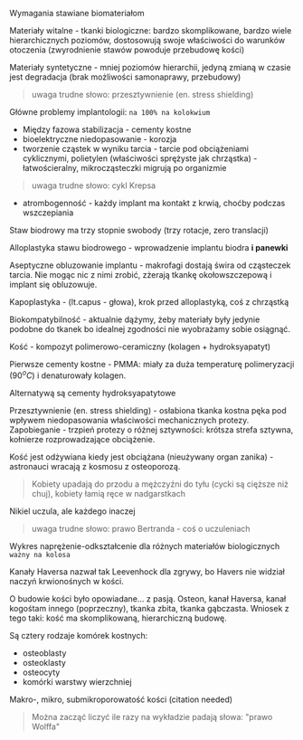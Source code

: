 Wymagania stawiane biomateriałom

Materiały witalne - tkanki biologiczne: bardzo skomplikowane, bardzo wiele hierarchicznych poziomów, dostosowują swoje właściwości do warunków otoczenia (zwyrodnienie stawów powoduje przebudowę kości)

Materiały syntetyczne - mniej poziomów hierarchii, jedyną zmianą w czasie jest degradacja (brak możliwości samonaprawy, przebudowy)

> uwaga trudne słowo: przesztywnienie (en. stress shielding)

Główne problemy implantologii: `na 100% na kolokwium`

- Między fazowa stabilizacja - cementy kostne
- bioelektryczne niedopasowanie - korozja
- tworzenie cząstek w wyniku tarcia - tarcie pod obciążeniami cyklicznymi, polietylen (właściwości sprężyste jak chrząstka) - łatwościeralny, mikrocząsteczki migrują po organizmie

> uwaga trudne słowo: cykl Krepsa

- atrombogenność - każdy implant ma kontakt z krwią, choćby podczas wszczepiania 

Staw biodrowy ma trzy stopnie swobody (trzy rotacje, zero translacji)

Alloplastyka stawu biodrowego - wprowadzenie implantu biodra **i panewki**

Aseptyczne obluzowanie implantu - makrofagi dostają świra od cząsteczek tarcia. Nie mogąc nic z nimi zrobić, zżerają tkankę okołowszczepową i implant się obluzowuje. 

Kapoplastyka - (lt.capus - głowa), krok przed alloplastyką, coś z chrząstką

Biokompatybilność - aktualnie dążymy, żeby materiały były jedynie podobne do tkanek bo idealnej zgodności nie wyobrażamy sobie osiągnąć.

Kość - kompozyt polimerowo-ceramiczny (kolagen + hydroksyapatyt)

Pierwsze cementy kostne - PMMA: miały za duża temperaturę polimeryzacji (90$^oC$) i denaturowały kolagen.

Alternatywą są cementy hydroksyapatytowe

Przesztywnienie (en. stress shielding) - osłabiona tkanka kostna pęka pod wpływem niedopasowania właściwości mechanicznych protezy. Zapobieganie - trzpień protezy o różnej sztywności: krótsza strefa sztywna, kołnierze rozprowadzające obciążenie. 

Kość jest odżywiana kiedy jest obciążana (nieużywany organ zanika) - astronauci wracają z kosmosu z osteoporozą.


> Kobiety upadają do przodu a mężczyźni do tyłu (cycki są cięższe niż chuj), kobiety łamią ręce w nadgarstkach


Nikiel uczula, ale każdego inaczej

> uwaga trudne słowo: prawo Bertranda - coś o uczuleniach

Wykres naprężenie-odkształcenie dla różnych materiałów biologicznych `ważny na kolosa`

Kanały Haversa nazwał tak Leevenhock dla zgrywy, bo Havers nie widział naczyń krwionośnych w kości.

O budowie kości było opowiadane... z pasją. Osteon, kanał Haversa, kanał kogośtam innego (poprzeczny), tkanka zbita, tkanka gąbczasta. Wniosek z tego taki: kość ma skomplikowaną, hierarchiczną budowę.

Są cztery rodzaje komórek kostnych:

- osteoblasty
- osteoklasty
- osteocyty
- komórki warstwy wierzchniej

Makro-, mikro, submikroporowatość kości (citation needed)

> Można zacząć liczyć ile razy na wykładzie padają słowa: "prawo Wolffa"

